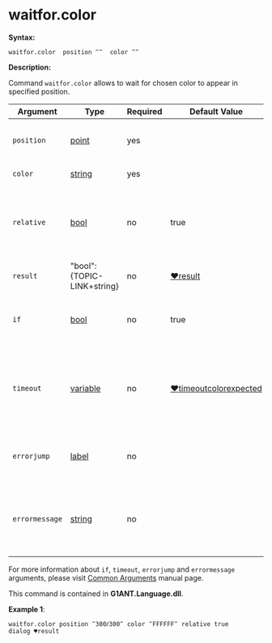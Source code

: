 # waitfor.color

**Syntax:**

```G1ANT
waitfor.color  position ‴‴  color ‴‴
```

**Description:**

Command `waitfor.color` allows to wait for chosen color to appear in specified position.

| Argument | Type | Required | Default Value | Description |
| -------- | ---- | -------- | ------------- | ----------- |
|`position`| [point](https://github.com/G1ANT-Robot/G1ANT.Manual/blob/master/G1ANT-Language/Structures/point.md) | yes |  |specifies point where color is expected|
|`color`| [string](https://github.com/G1ANT-Robot/G1ANT.Manual/blob/master/G1ANT-Language/Structures/string.md)  | yes |  | expected color |
|`relative`| [bool](https://github.com/G1ANT-Robot/G1ANT.Manual/blob/master/G1ANT-Language/Structures/bool.md)  | no | true | if set to true, rectangle's position relates to currently focused window|
|`result`| "bool":{TOPIC-LINK+string} | no |  [♥result](https://github.com/G1ANT-Robot/G1ANT.Manual/blob/master/G1ANT-Language/Common-Arguments.md)  |true if color is found, false if not|
|`if`| [bool](https://github.com/G1ANT-Robot/G1ANT.Manual/blob/master/G1ANT-Language/Structures/bool.md) | no | true | runs the command only if condition is true |
|`timeout`| [variable](https://github.com/G1ANT-Robot/G1ANT.Manual/blob/master/G1ANT-Language/Special-Characters/variable.md) | no | [♥timeoutcolorexpected](https://github.com/G1ANT-Robot/G1ANT.Manual/blob/master/G1ANT-Language/Variables/Special-Variables.md) | specifies time in milliseconds for G1ANT.Robot to wait for the command to be executed |
|`errorjump` | [label](https://github.com/G1ANT-Robot/G1ANT.Manual/blob/master/G1ANT-Language/Structures/label.md) | no | | name of the label to jump to if given `timeout` expires |
|`errormessage`| [string](https://github.com/G1ANT-Robot/G1ANT.Manual/blob/master/G1ANT-Language/Structures/string.md) | no |  | message that will be shown in case error occurs and no `errorjump` argument is specified |

For more information about `if`, `timeout`, `errorjump` and `errormessage` arguments, please visit [Common Arguments](https://github.com/G1ANT-Robot/G1ANT.Manual/blob/master/G1ANT-Language/Common-Arguments.md)  manual page.

This command is contained in **G1ANT.Language.dll**.

**Example 1**:

```G1ANT
waitfor.color position ‴300⫽300‴ color ‴FFFFFF‴ relative true
dialog ♥result
```

